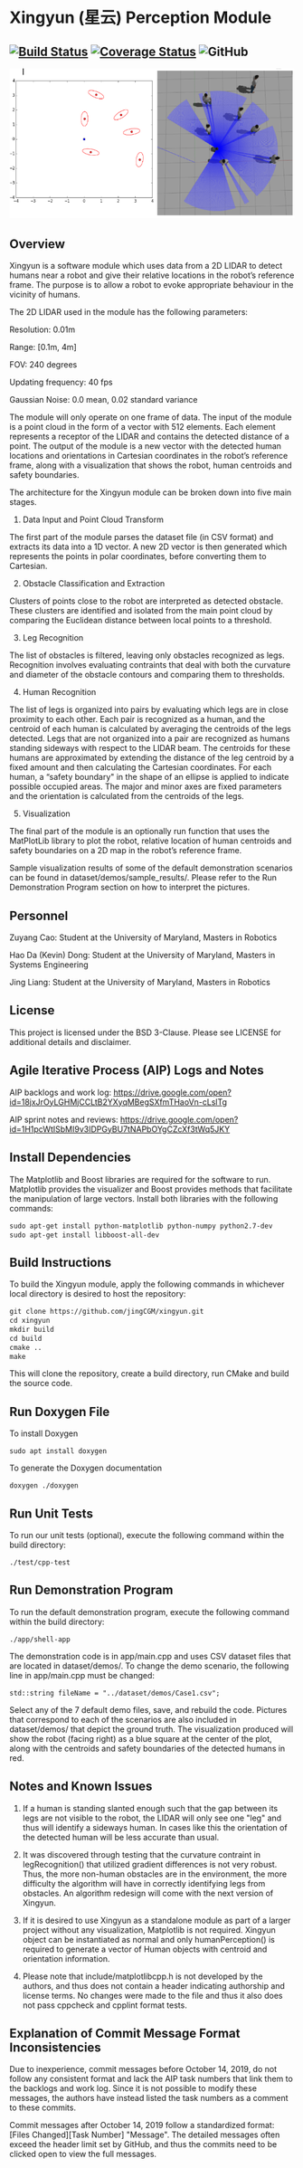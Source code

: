 # Xingyun (星云) Perception Module
[![Build Status](https://travis-ci.com/jingCGM/xingyun.svg?branch=master)](https://travis-ci.com/jingCGM/xingyun)
[![Coverage Status](https://coveralls.io/repos/github/jingCGM/xingyun/badge.svg)](https://coveralls.io/github/jingCGM/xingyun)
![GitHub](https://img.shields.io/github/license/jingCGM/xingyun)
---

![Output Sample](https://github.com/nuclearczy/mid-test/blob/master/dataset/combined_case_1.png)

## Overview
Xingyun is a software module which uses data from a 2D LIDAR to detect humans near a robot and give their relative locations in the robot’s reference frame. The purpose is to allow a robot to evoke appropriate behaviour in the vicinity of humans. 

The 2D LIDAR used in the module has the following parameters:

Resolution: 0.01m

Range: [0.1m, 4m]

FOV: 240 degrees

Updating frequency: 40 fps

Gaussian Noise: 0.0 mean, 0.02 standard variance

The module will only operate on one frame of data. The input of the module is a point cloud in the form of a vector with 512 elements. Each element represents a receptor of the LIDAR and contains the detected distance of a point. The output of the module is a new vector with the detected human locations and orientations in Cartesian coordinates in the robot’s reference frame, along with a visualization that shows the robot, human centroids and safety boundaries.

The architecture for the Xingyun module can be broken down into five main stages.

1) Data Input and Point Cloud Transform

The first part of the module parses the dataset file (in CSV format) and extracts its data into a 1D vector. A new 2D vector is then generated which represents the points in polar coordinates, before converting them to Cartesian.

2) Obstacle Classification and Extraction

Clusters of points close to the robot are interpreted as detected obstacle. These clusters are identified and isolated from the main point cloud by comparing the Euclidean distance between local points to a threshold. 

3) Leg Recognition

The list of obstacles is filtered, leaving only obstacles recognized as legs. Recognition involves evaluating contraints that deal with both the curvature and diameter of the obstacle contours and comparing them to thresholds.

4) Human Recognition

The list of legs is organized into pairs by evaluating which legs are in close proximity to each other. Each pair is recognized as a human, and the centroid of each human is calculated by averaging the centroids of the legs detected. Legs that are not organized into a pair are recognized as humans standing sideways with respect to the LIDAR beam. The centroids for these humans are approximated by extending the distance of the leg centroid by a fixed amount and then calculating the Cartesian coordinates. For each human, a “safety boundary" in the shape of an ellipse is applied to indicate possible occupied areas. The major and minor axes are fixed parameters and the orientation is calculated from the centroids of the legs.

5) Visualization

The final part of the module is an optionally run function that uses the MatPlotLib library to plot the robot, relative location of human centroids and safety boundaries on a 2D map in the robot’s reference frame.

Sample visualization results of some of the default demonstration scenarios can be found in dataset/demos/sample_results/. Please refer to the Run Demonstration Program section on how to interpret the pictures.


## Personnel
Zuyang Cao: Student at the University of Maryland, Masters in Robotics

Hao Da (Kevin) Dong: Student at the University of Maryland, Masters in Systems Engineering

Jing Liang: Student at the University of Maryland, Masters in Robotics


## License
This project is licensed under the BSD 3-Clause. Please see LICENSE for additional details and disclaimer. 


## Agile Iterative Process (AIP) Logs and Notes
AIP backlogs and work log:
https://drive.google.com/open?id=18jxJrOyLGHMjCCLtB2YXyqMBegSXfmTHaoVn-cLslTg

AIP sprint notes and reviews:
https://drive.google.com/open?id=1H1pcWtISbMI9v3IDPGyBU7tNAPbOYgCZcXf3tWq5JKY


## Install Dependencies
The Matplotlib and Boost libraries are required for the software to run. Matplotlib provides the visualizer and Boost provides methods that facilitate the manipulation of large vectors. Install both libraries with the following commands:
```
sudo apt-get install python-matplotlib python-numpy python2.7-dev
sudo apt-get install libboost-all-dev
```


## Build Instructions
To build the Xingyun module, apply the following commands in whichever local directory is desired to host the repository:
```
git clone https://github.com/jingCGM/xingyun.git
cd xingyun
mkdir build
cd build
cmake ..
make
```
This will clone the repository, create a build directory, run CMake and build the source code.

## Run Doxygen File
To install Doxygen
```
sudo apt install doxygen
```
To generate the Doxygen documentation
```
doxygen ./doxygen
````

## Run Unit Tests
To run our unit tests (optional), execute the following command within the build directory:
```
./test/cpp-test
```


## Run Demonstration Program
To run the default demonstration program, execute the following command within the build directory:
```
./app/shell-app
```
The demonstration code is in app/main.cpp and uses CSV dataset files that are located in dataset/demos/. To change the demo scenario, the following line in app/main.cpp must be changed:
```
std::string fileName = "../dataset/demos/Case1.csv";
```
Select any of the 7 default demo files, save, and rebuild the code. Pictures that correspond to each of the scenarios are also included in dataset/demos/ that depict the ground truth. The visualization produced will show the robot (facing right) as a blue square at the center of the plot, along with the centroids and safety boundaries of the detected humans in red.


## Notes and Known Issues
1) If a human is standing slanted enough such that the gap between its legs are not visible to the robot, the LIDAR will only see one "leg" and thus will identify a sideways human. In cases like this the orientation of the detected human will be less accurate than usual.

2) It was discovered through testing that the curvature contraint in legRecognition() that utilized gradient differences is not very robust. Thus, the more non-human obstacles are in the environment, the more difficulty the algorithm will have in correctly identifying legs from obstacles. An algorithm redesign will come with the next version of Xingyun.

3) If it is desired to use Xingyun as a standalone module as part of a larger project without any visualization, Matplotlib is not required. Xingyun object can be instantiated as normal and only humanPerception() is required to generate a vector of Human objects with centroid and orientation information.

4) Please note that include/matplotlibcpp.h is not developed by the authors, and thus does not contain a header indicating authorship and license terms. No changes were made to the file and thus it also does not pass cppcheck and cpplint format tests.


## Explanation of Commit Message Format Inconsistencies
Due to inexperience, commit messages before October 14, 2019, do not follow any consistent format and lack the AIP task numbers that link them to the backlogs and work log. Since it is not possible to modify these messages, the authors have instead listed the task numbers as a comment to these commits. 

Commit messages after October 14, 2019 follow a standardized format: [Files Changed][Task Number] "Message". The detailed messages often exceed the header limit set by GitHub, and thus the commits need to be clicked open to view the full messages.
